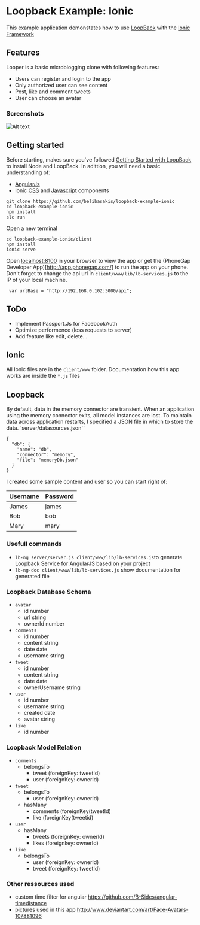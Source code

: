 # Loopback Example: Ionic
This example application demonstates how to use [LoopBack](http://loopback.io) with the [Ionic Framework](http://ionicframework.com/)
## Features
Looper is a basic microblogging clone with following features:
- Users can register and login to the app
- Only authorized user can see content
- Post, like and comment tweets
- User can choose an avatar


### Screenshots
![Alt text](screenshots.png)

## Getting started
Before starting, makes sure you've followed [Getting Started with LoopBack](http://docs.strongloop.com/display/LB/Getting+started+with+LoopBack) to install Node and LoopBack.
In adittion, you will need a basic understanding of:
 - [AngularJs](https://angularjs.org/)
 - Ionic [CSS](http://ionicframework.com/docs/components/) and [Javascript](http://ionicframework.com/docs/api/) components  

```
git clone https://github.com/belibasakis/loopback-example-ionic
cd loopback-example-ionic
npm install 
slc run
```
Open a new terminal
```
cd loopback-example-ionic/client
npm install
ionic serve
```
Open [localhost:8100](http://localhost:8100/) in your browser to view the app or get the (PhoneGap Developer App)[http://app.phonegap.com/] to run the app on your phone.
Don't forget to change the api url in `client/www/lib/lb-services.js` to the IP of your local machine.
```
 var urlBase = "http://192.168.0.102:3000/api";
```

## ToDo
- Implement Passport.Js for FacebookAuth
- Optimize performence (less requests to server)
- Add feature like edit, delete...

## Ionic
All Ionic files are in the `client/www` folder. Documentation how this app works are inside the `*.js` files

## Loopback
By default, data in the memory connector are transient.  When an application using the memory connector exits, all model instances are lost.  To maintain data across application restarts, I specified a JSON file in which to store the data.
`server/datasources.json``
```
{
  "db": {
    "name": "db",
    "connector": "memory",
    "file": "memoryDb.json"
  }
}
```
I created some sample content and user so you can start right of:

 Username | Password 
 -------- | -------- 
 James    | james    
 Bob      | bob      
 Mary     | mary     

### Usefull commands
- `lb-ng server/server.js client/www/lib/lb-services.js`to generate Loopback Service for AngularJS based on your project
- `lb-ng-doc client/www/lib/lb-services.js` show documentation for generated file

### Loopback Database Schema
- `avatar`
  - id number 
  - url string
  - ownerId number
- `comments`
  - id number 
  - content string
  - date date
  - username string
- `tweet`
  - id number 
  - content string
  - date date
  - ownerUsername string
- `user`
  - id number 
  - username string
  - created date
  - avatar string
- `like` 
  - id number   

### Loopback Model Relation
- `comments`
  - belongsTo
    - tweet (foreignKey: tweetId)
    - user (foreignKey: ownerId)
- `tweet`
  - belongsTo
    - user (foreignKey: ownerId)
  - hasMany
    - comments (foreignKey(tweetId)
    - like (foreignKey(tweetid)
- `user`
  - hasMany
    - tweets (foreignKey: ownerId) 
    - likes (foreignkey: ownerId)
- `like` 
  - belongsTo
    - user (foreignKey: ownerId)
    - tweet (foreignKey: tweetId)

### Other ressources used
- custom time filter for angular https://github.com/B-Sides/angular-timedistance
- pictures used in this app http://www.deviantart.com/art/Face-Avatars-107881096
